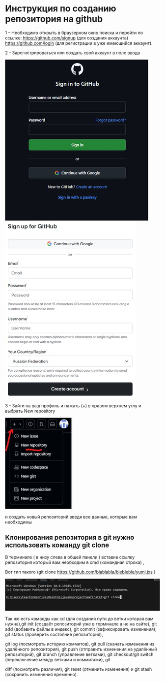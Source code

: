 # Инструкция по созданию репозитория на github

1 – Необходимо открыть в браузерном окно поиска и перейти по ссылке: https://github.com/signup (для создания аккаунта) https://github.com/login (для регистрации в уже имеющийся аккаунт).

2 - Зарегистрироваться или создать свой аккаунт в поле ввода

![](https://github.com/fwefwal/htotototo/blob/main/kartinka1.jpg)
![](https://github.com/fwefwal/htotototo/blob/main/kartinka2.jpg)

3 - Зайти на ваш профиль и нажать (+) в правом верхнем углу и выбрать New repository

![](https://github.com/fwefwal/htotototo/blob/main/kartinka3.jpg)

и создать новый репозиторий введя все данные, которые вам необходимы
 

## Клонирования репозитория в git нужно использовать команду git clone

В терминале ( в низу слева в общей панели ) вставив ссылку репозитория который вам необходим в cmd (командная строка) ,

Вот тип такого (git clone https://github.com/blablabla/blebleble/yumi.jxs )

![](https://github.com/fwefwal/htotototo/blob/main/kartinka4.jpg)

Так же есть команды как cd (для создания пути до ветки которая вам нужна),git init (создаёт репозиторий уже в терминале а не на сайте), git add (добавить файлы в индекс), git commit (зафиксировать изменения), git status (проверить состояние репозитория),

git log (посмотреть историю коммитов), git pull (скачать изменения из удалённого репозитория), git push (отправить изменения на удалённый репозиторий), git branch (управление ветками), git checkout/git switch (переключение между ветками и коммитами), git 

diff (посмотреть различия), git reset (отменить изменения) и git stash (сохранить изменения временно).
